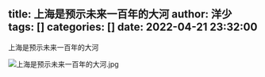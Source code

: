 title: 上海是预示未来一百年的大河
author: 洋少
tags: []
categories: []
date: 2022-04-21 23:32:00
---
上海是预示未来一百年的大河
<!-- more -->

![上海是预示未来一百年的大河.jpg](http://124.220.167.166:8081/i/2022/04/21/62617a3d5022d.jpg)